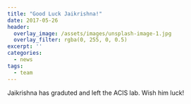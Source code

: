 ```yaml
---
title: "Good Luck Jaikrishna!"
date: 2017-05-26
header:
  overlay_image: /assets/images/unsplash-image-1.jpg
  overlay_filter: rgba(0, 255, 0, 0.5)
excerpt: ''
categories:
  - news
tags:
  - team
---
```

Jaikrishna has graduted and left the ACIS lab. Wish him luck!

